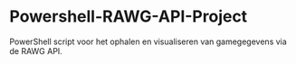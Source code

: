 # Powershell-RAWG-API-Project
PowerShell script voor het ophalen en visualiseren van gamegegevens via de RAWG API.
